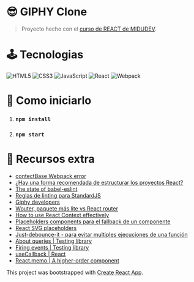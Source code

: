 # 😎&nbsp;GIPHY Clone

> Proyecto hecho con el [curso de REACT de MIDUDEV](https://www.youtube.com/watch?v=T_j60n1zgu0&list=PLV8x_i1fqBw0B008sQn79YxCjkHJU84pC). 

# 🕹&nbsp;Tecnologias

![HTML5](https://img.shields.io/badge/HTML5-E34F26?style=for-the-badge&logo=html5&logoColor=white)
![CSS3](https://img.shields.io/badge/CSS3-1572B6?style=for-the-badge&logo=css3&logoColor=white)
![JavaScript](https://img.shields.io/badge/JavaScript-323330?style=for-the-badge&logo=javascript&logoColor=F7DF1E)
![React](https://img.shields.io/badge/React-20232A?style=for-the-badge&logo=react&logoColor=61DAFB)
![Webpack](https://img.shields.io/badge/WebPack-8DD6F9?style=for-the-badge&logo=webpack&logoColor=blue)

# 🎲&nbsp;Como iniciarlo

1. ### `npm install`
2. ### `npm start`

# 💎&nbsp;Recursos extra
- [contectBase Webpack error](https://gist.github.com/johnrichardrinehart/c8ec6ab1e60f39fc3b8dc738db649ec0#gistcomment-3671457)
- [¿Hay una forma recomendada de estructurar los proyectos React?](https://es.reactjs.org/docs/faq-structure.html)
- [The state of babel-eslint](https://babeljs.io/blog/2020/07/13/the-state-of-babel-eslint)
- [Reglas de linting para StandardJS](https://standardjs.com/rules.html)
- [Giphy developers](https://developers.giphy.com/docs/sdk)
- [Wouter, paquete más lite vs React router](https://github.com/molefrog/wouter)
- [How to use React Context effectively](https://kentcdodds.com/blog/how-to-use-react-context-effectively)
- [Placeholders components para el fallback de un componente](https://skeletonreact.com/)
- [React SVG placeholders](https://www.google.com/search?q=react+sgv+placeholders&oq=react+sgv+placeholders&aqs=chrome..69i57.6024j0j1&sourceid=chrome&ie=UTF-8)
- [Just-debounce-it - para evitar multiples ejecuciones de una función](https://github.com/angus-c/just#just-debounce-it)
- [About queries | Testing library](https://testing-library.com/docs/queries/about)
- [Firing events | Testing library](https://testing-library.com/docs/dom-testing-library/api-events)
- [useCallback | React](https://reactjs.org/docs/hooks-reference.html#usecallback)
- [React.memo  | A higher-order component](https://reactjs.org/docs/react-api.html#reactmemo)

This project was bootstrapped with [Create React App](https://github.com/facebook/create-react-app).

